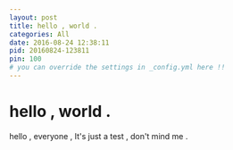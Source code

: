 ```yaml
---
layout: post
title: hello , world .
categories: All
date: 2016-08-24 12:38:11
pid: 20160824-123811
pin: 100
# you can override the settings in _config.yml here !!
---
```

# hello , world .
hello , everyone , It's just a test , don't mind me .